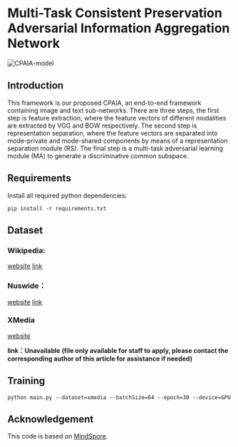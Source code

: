 # Multi-Task Consistent Preservation Adversarial Information Aggregation Network
![CPAIA-model](https://img.ziuch.top/i/2023/08/21/CPAIA-model-2.2-2.png)
## Introduction
This framework is our proposed CPAIA, an end-to-end framework containing image and text sub-networks. There are three steps, the first step is feature extraction, where the feature vectors of different modalities are extracted by VGG and BOW respectively. The second step is representation separation, where the feature vectors are separated into mode-private and mode-shared components by means of a representation separation module (RS). The final step is a multi-task adversarial learning module (MA) to generate a discriminative common subspace.

## Requirements
Install all required python dependencies:
```shell
pip install -r requirements.txt
```

## Dataset
### Wikipedia:
[website](http://www.svcl.ucsd.edu/projects/crossmodal/) [link](https://file.ziuch.top/s/lt34gk)

### Nuswide：
[website](https://lms.comp.nus.edu.sg/wp-content/uploads/2019/research/nuswide/NUS-WIDE.html) [link](https://file.ziuch.top/s/wzbaad)


### XMedia
[website](http://59.108.48.34/tiki/XMediaNet/)

**link：Unavailable (file only available for staff to apply, please contact the corresponding author of this article for assistance if needed)**

## Training
```shell
python main.py --dataset=xmedia --batchSize=64 --epoch=30 --device=GPU
```

## Acknowledgement
This code is based on [MindSpore](https://www.mindspore.cn/).
